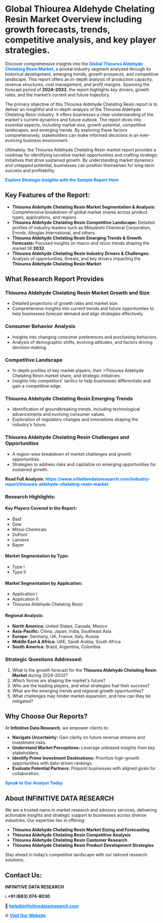 <h1>Global Thiourea Aldehyde Chelating Resin Market Overview including growth forecasts, trends, competitive analysis, and key player strategies.</h1>
<p>
Discover comprehensive insights into the 
<a href="https://www.infinitivedataresearch.com/industry-report/thiourea-aldehyde-chelating-resin-market" rel="dofollow" style="color: #007BFF; text-decoration: none;"><strong>Global Thiourea Aldehyde Chelating Resin Market</strong></a>, a pivotal industry segment analyzed through its historical development, emerging trends, growth prospects, and competitive landscape. This report offers an in-depth analysis of production capacity, revenue structures, cost management, and profit margins. Spanning the forecast period of <strong>2024–2033</strong>, the report highlights key drivers, growth rates, and the market’s current and future trajectory.
</p>
<p>
The primary objective of this Thiourea Aldehyde Chelating Resin report is to deliver an insightful and in-depth analysis of the Thiourea Aldehyde Chelating Resin industry. It offers businesses a clear understanding of the market's current dynamics and future outlook. The report dives into essential aspects, including market size, growth potential, competitive landscapes, and emerging trends. By exploring these factors comprehensively, stakeholders can make informed decisions in an ever-evolving business environment.
</p>
<p>
Ultimately, the Thiourea Aldehyde Chelating Resin market report provides a roadmap for identifying lucrative market opportunities and crafting strategic initiatives that drive sustained growth. By understanding market dynamics and untapped potential, businesses can position themselves for long-term success and profitability.
</p>
<p>
<a href="https://www.infinitivedataresearch.com/request-sample/reportId=107735" style="color: #007BFF; text-decoration: none;"><strong>Explore Strategic Insights with the Sample Report Here</strong></a>
</p>

<h2>Key Features of the Report:</h2>
<ul>
<li><strong>Thiourea Aldehyde Chelating Resin Market Segmentation & Analysis:</strong> Comprehensive breakdown of global market shares across product types, applications, and regions.</li>
<li><strong>Thiourea Aldehyde Chelating Resin Competitive Landscape:</strong> Detailed profiles of industry leaders such as Mitsubishi Chemical Corporation, Evonik, Altuglas International, and others.</li>
<li><strong>Thiourea Aldehyde Chelating Resin Emerging Trends & Growth Forecasts:</strong> Focused insights on macro and micro trends shaping the market till <strong>2032</strong>.</li>
<li><strong>Thiourea Aldehyde Chelating Resin Industry Drivers & Challenges:</strong> Analysis of opportunities, threats, and key drivers impacting the <strong>Thiourea Aldehyde Chelating Resin Market</strong>.</li>
</ul>

<h2>What Research Report Provides</h2>
<h3>Thiourea Aldehyde Chelating Resin Market Growth and Size</h3>
<ul>
<li>Detailed projections of growth rates and market size.</li>
<li>Comprehensive insights into current trends and future opportunities to help businesses forecast demand and align strategies effectively.</li>
</ul>

<h3>Consumer Behavior Analysis</h3>
<ul>
<li>Insights into changing consumer preferences and purchasing behaviors.</li>
<li>Analysis of demographic shifts, evolving attitudes, and factors driving decision-making.</li>
</ul>

<h3>Competitive Landscape</h3>
<ul>
<li>In-depth profiles of key market players, their >Thiourea Aldehyde Chelating Resin market share, and strategic initiatives.</li>
<li>Insights into competitors' tactics to help businesses differentiate and gain a competitive edge.</li>
</ul>

<h3>Thiourea Aldehyde Chelating Resin Emerging Trends</h3>
<ul>
<li>Identification of groundbreaking trends, including technological advancements and evolving consumer values.</li>
<li>Exploration of regulatory changes and innovations shaping the industry's future.</li>
</ul>

<h3>Thiourea Aldehyde Chelating Resin Challenges and Opportunities</h3>
<ul>
<li>A region-wise breakdown of market challenges and growth opportunities.</li>
<li>Strategies to address risks and capitalize on emerging opportunities for sustained growth.</li>
</ul>
<p><strong>Read Full Analysis:</strong> <a href="https://www.infinitivedataresearch.com/industry-report/thiourea-aldehyde-chelating-resin-market" rel="dofollow" style="color: #007BFF; text-decoration: none;"><strong>https://www.infinitivedataresearch.com/industry-report/thiourea-aldehyde-chelating-resin-market</strong></a></p>
<h3>Research Highlights:</h3>
<h4>Key Players Covered in the Report:</h4>
<ul><li>Basf</li><li>Dow</li><li>Mitsui Chemicals</li><li>DuPont</li><li>Lanxess</li><li>Bayer</li></ul>
<h4>Market Segmentation by Type:</h4>
<ul><li>Type I</li><li>Type II</li></ul>
<h4>Market Segmentation by Application:</h4>
<ul><li>Application I</li><li>Application II</li><li>Thiourea Aldehyde Chelating Resin</li></ul>

<h4>Regional Analysis:</h4>
<ul>
<li><strong>North America:</strong> United States, Canada, Mexico</li>
<li><strong>Asia-Pacific:</strong> China, Japan, India, Southeast Asia</li>
<li><strong>Europe:</strong> Germany, UK, France, Italy, Russia</li>
<li><strong>Middle East & Africa:</strong> UAE, Saudi Arabia, South Africa</li>
<li><strong>South America:</strong> Brazil, Argentina, Colombia</li>
</ul>

<h3>Strategic Questions Addressed:</h3>
<ol>
<li>What is the growth forecast for the <strong>Thiourea Aldehyde Chelating Resin Market</strong> during 2024–2032?</li>
<li>Which forces are shaping the market's future?</li>
<li>Who are the leading players, and what strategies fuel their success?</li>
<li>What are the emerging trends and regional growth opportunities?</li>
<li>What challenges may hinder market expansion, and how can they be mitigated?</li>
</ol>

<h2>Why Choose Our Reports?</h2>
<p>At <strong>Infinitive Data Research</strong>, we empower clients to:</p>
<ul>
<li><strong>Navigate Uncertainty:</strong> Gain clarity on future revenue streams and investment risks.</li>
<li><strong>Understand Market Perceptions:</strong> Leverage unbiased insights from key stakeholders.</li>
<li><strong>Identify Prime Investment Destinations:</strong> Prioritize high-growth opportunities with data-driven rankings.</li>
<li><strong>Evaluate Potential Partners:</strong> Pinpoint businesses with aligned goals for collaboration.</li>
</ul>
<p><a href="https://www.infinitivedataresearch.com/industry-report/thiourea-aldehyde-chelating-resin-market" rel="dofollow" style="color: #007BFF; text-decoration: none;"><strong>Speak to Our Analyst Today</strong></a></p>

<h2>About INFINITIVE DATA RESEARCH</h2>
<p>We are a trusted name in market research and advisory services, delivering actionable insights and strategic support to businesses across diverse industries. Our expertise lies in offering:</p>
<ul>
<li><strong>Thiourea Aldehyde Chelating Resin Market Sizing and Forecasting</strong></li>
<li><strong>Thiourea Aldehyde Chelating Resin Competitive Analysis</strong></li>
<li><strong>Thiourea Aldehyde Chelating Resin Customer Research</strong></li>
<li><strong>Thiourea Aldehyde Chelating Resin Product Development Strategies</strong></li>
</ul>
<p>Stay ahead in today’s competitive landscape with our tailored research solutions.</p>

<h2>Contact Us:</h2>
<p><strong>INFINITIVE DATA RESEARCH</strong></p>
<p>📞 <strong>+91 (883) 074-8030</strong></p>
<p>📧 <strong><a href="mailto:help@infinitivedataresearch.com" style="color: #007BFF;">help@infinitivedataresearch.com</a></strong></p>
<p>🌐 <strong><a href="https://www.infinitivedataresearch.com" rel="dofollow" style="color: #007BFF;">Visit Our Website</a></strong></p>